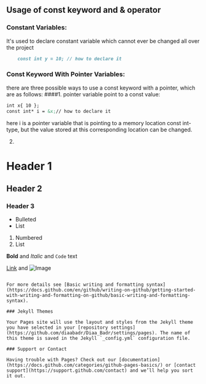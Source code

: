 ## Usage of const keyword and & operator

### Constant Variables:

It's used to declare constant variable which cannot ever be changed all over the project

```markdown
    const int y = 10; // how to declare it
```
### Const Keyword With Pointer Variables:
there are three possible ways to use a const keyword with a pointer, which are as follows:
####1. pointer variable point to a const value:
```markdown
int x{ 10 };
const int* i = &x;// how to declare it 
```
here i is a pointer variable that is pointing to a memory location const int-type, but the value stored at this corresponding location can be changed.
 
 2.
# Header 1
## Header 2
### Header 3

- Bulleted
- List

1. Numbered
2. List

**Bold** and _Italic_ and `Code` text

[Link](url) and ![Image](src)
```

For more details see [Basic writing and formatting syntax](https://docs.github.com/en/github/writing-on-github/getting-started-with-writing-and-formatting-on-github/basic-writing-and-formatting-syntax).

### Jekyll Themes

Your Pages site will use the layout and styles from the Jekyll theme you have selected in your [repository settings](https://github.com/diaabadr/Diaa_Badr/settings/pages). The name of this theme is saved in the Jekyll `_config.yml` configuration file.

### Support or Contact

Having trouble with Pages? Check out our [documentation](https://docs.github.com/categories/github-pages-basics/) or [contact support](https://support.github.com/contact) and we’ll help you sort it out.
